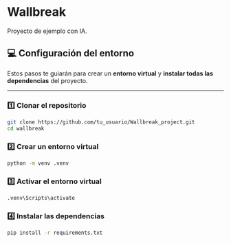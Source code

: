 # Wallbreak

Proyecto de ejemplo con IA.

## 💻 Configuración del entorno

Estos pasos te guiarán para crear un **entorno virtual** y **instalar todas las dependencias** del proyecto.

---

### 1️⃣ Clonar el repositorio

```bash
git clone https://github.com/tu_usuario/Wallbreak_project.git
cd wallbreak
```

### 2️⃣ Crear un entorno virtual

```bash
python -m venv .venv
```

### 3️⃣ Activar el entorno virtual

```bash
.venv\Scripts\activate
```

### 4️⃣ Instalar las dependencias


```bash
pip install -r requirements.txt
```



